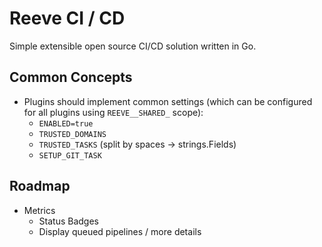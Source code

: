 # Reeve CI / CD

Simple extensible open source CI/CD solution written in Go.

## Common Concepts

- Plugins should implement common settings (which can be configured for all plugins using `REEVE__SHARED_` scope):
  - `ENABLED=true`
  - `TRUSTED_DOMAINS`
  - `TRUSTED_TASKS` (split by spaces -> strings.Fields)
  - `SETUP_GIT_TASK`

## Roadmap

- Metrics
  - Status Badges
  - Display queued pipelines / more details
